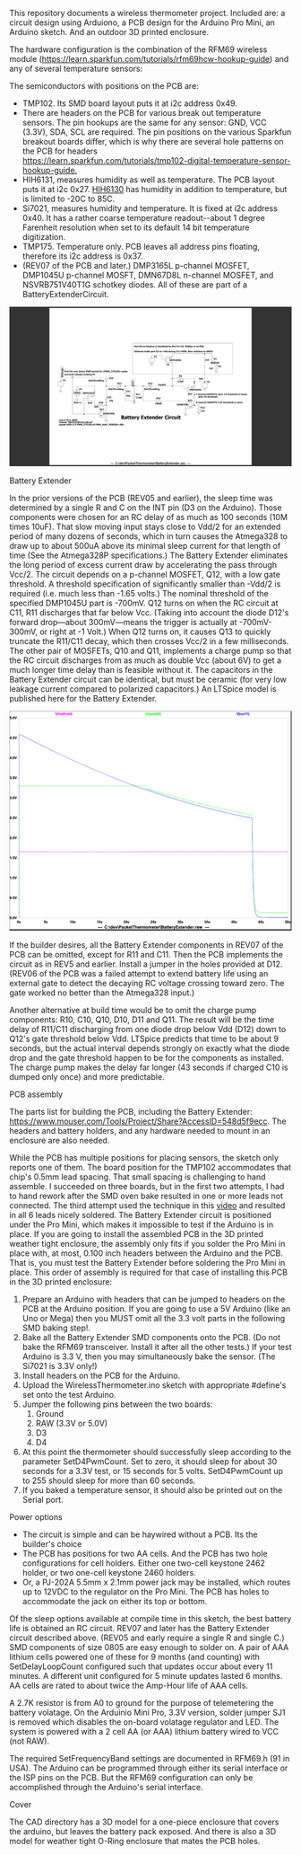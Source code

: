 This repository documents a wireless thermometer project. 
Included are: a circuit design using Arduiono, a PCB design for the Arduino Pro Mini, an Arduino sketch. And an outdoor 3D printed enclosure.

The hardware configuration is the combination of the RFM69 wireless module
(<a href='https://learn.sparkfun.com/tutorials/rfm69hcw-hookup-guide'>https://learn.sparkfun.com/tutorials/rfm69hcw-hookup-guide</a>)
and any of several temperature sensors:
<br/>

The semiconductors with positions on the PCB are:
<ul>

<li>TMP102. Its SMD board layout puts it at i2c address 0x49.
<li>There are headers  on the PCB for various break out temperature sensors.
The pin hookups are the same for any sensor: GND, VCC (3.3V), SDA, SCL are required.
The pin positions on the various Sparkfun breakout boards differ, which
is why there are several hole patterns on the PCB for headers</li><a href='https://learn.sparkfun.com/tutorials/tmp102-digital-temperature-sensor-hookup-guide'>https://learn.sparkfun.com/tutorials/tmp102-digital-temperature-sensor-hookup-guide.</a>
<li>HIH6131, measures humidity as well as temperature. The PCB layout puts it at i2c 0x27.
<a href='https://www.sparkfun.com/products/11295'>HIH6130</a>
has
humidity in addition to temperature, but is limited to -20C to 85C.</li>
<li>Si7021, measures humidity and temperature. It is fixed at i2c 
address 0x40. It has a rather coarse temperature readout--about 1 degree Farenheit resolution
when set to its default 14 bit temperature digitization.
<li>TMP175. Temperature only. PCB leaves all address pins floating, therefore its i2c address is 0x37.
<li>(REV07 of the PCB and later.) DMP3165L p-channel MOSFET, DMP1045U p-channel MOSFT,   DMN67D8L n-channel MOSFET, and 
NSVRB751V40T1G schotkey diodes.  All of
these are part of a BatteryExtenderCircuit. 
</ul>
<p align='center'><a href='BatteryExtenderCircuit.pdf'><img src='./BatteryExtenderCircuit.png' alt='BatteryExtenderCircuit'/></a></p>

Battery Extender

In the prior versions of the PCB (REV05 and earlier), the sleep time was determined by a 
single R and C on the INT pin (D3 on the Arduino). Those components were
chosen for an RC delay of as much as 100 seconds (10M times 10uF). That slow moving input stays close to
Vdd/2 for an extended period of many dozens of seconds, which in turn causes the Atmega328 to draw up to about 
500uA above its minimal
sleep current for that length of time (See the Atmega328P specifications.)
The Battery Extender eliminates the long period of excess current draw by 
accelerating the pass through Vcc/2. The circuit depends on a 
p-channel MOSFET, Q12, with a low
gate threshold. A threshold specification of significantly smaller than -Vdd/2 is required (i.e. much less
than -1.65 volts.) The nominal threshold of the specified DMP1045U part
is -700mV. Q12 turns on when the RC circuit at C11, R11 discharges that far
below Vcc. (Taking into account the diode D12's forward drop&mdash;about 300mV&mdash;means
the trigger is actually at -700mV-300mV, or right at -1 Volt.) When Q12 turns on, 
it causes Q13 to quickly truncate the R11/C11 decay, which then
crosses Vcc/2 in a few milliseconds. The other pair of MOSFETs, Q10 and Q11, implements a charge pump so that the
RC circuit discharges from as much as double Vcc (about 6V) to get a much longer time 
delay than is feasible without it.
The capacitors in the Battery Extender circuit can be identical, but must be ceramic 
(for very low leakage current
compared to polarized capacitors.) An LTSpice model is published here for the Battery Extender.

<p align='center'><a href='BatteryExtenderTrace.pdf'><img src='./BatteryExtenderTrace.png' alt='BatteryExtenderTrace'/></a></p>


If the builder desires, all the Battery Extender components in REV07 of the PCB can be 
omitted, except for  R11 and C11. Then the PCB implements
the circuit as in REV5 and earlier. Install a jumper in the holes provided at D12.
(REV06 of the PCB was a failed attempt to extend battery life using an external gate to detect the
decaying RC voltage crossing toward zero. The gate worked no better than the Atmega328 input.)

Another alternative at build time would be to omit the charge pump components: R10, C10, Q10, D10, D11 and Q11.
The result will be the time delay of R11/C11 discharging from one diode drop below Vdd (D12) down to Q12's
gate threshold below Vdd. LTSpice predicts that time to be about 9 seconds, but the actual interval depends strongly
on exactly what the diode drop and the gate threshold happen to be for the components as installed. The charge pump 
makes the delay far longer (43 seconds if charged C10 is dumped only once) and more predictable.

PCB assembly

The parts list for building the PCB, including the Battery Extender: 
<a href='https://www.mouser.com/Tools/Project/Share?AccessID=548d5f9ecc'>
https://www.mouser.com/Tools/Project/Share?AccessID=548d5f9ecc</a>. The headers and battery holders,
and any hardware needed to mount in an enclosure are also needed.

While the PCB has multiple positions for placing sensors, the sketch only reports one of them.
The board position for the TMP102 accommodates that chip's 0.5mm lead spacing. That small spacing
is challenging to hand assemble. I succeeded on three boards, but in the first two attempts, I had
to hand rework after the SMD oven bake resulted in one or more leads not connected. 
The third attempt used the technique in this
<a href='https://www.youtube.com/watch?v=xPFujTJbUkI'>video</a> and resulted in all 6 leads nicely soldered.
The Battery Extender circuit is positioned under the Pro Mini, which makes it impossible to test
if the Arduino is in place. If you are going to install the assembled PCB in the 3D printed
weather tight enclosure, the assembly only fits if you solder the Pro Mini in place with, at most,
0.100 inch headers between the Arduino and the PCB. That is, you must test the Battery Extender
before soldering the Pro Mini in place. This order of assembly is required for that case
of installing this PCB in the 3D printed enclosure:
<ol>
<li>Prepare an Arduino with headers that can be jumped to headers on the PCB at the Arduino
position. If you are going to use a 5V Arduino (like an Uno or Mega) then you MUST omit
all the 3.3 volt parts in the following SMD baking step!.
<li>Bake all the Battery Extender SMD components onto the PCB. (Do not bake  the RFM69 
transceiver. Install it after all the other tests.) If your test Arduino
is 3.3 V, then you may simultaneously bake the sensor. (The Si7021 is 3.3V only!)
<li>Install headers on the PCB for the Arduino.
<li>Upload the WirelessThermometer.ino sketch with appropriate #define's set onto the
test Arduino.
<li>Jumper the following pins between the two boards:
<ol>
<li>Ground
<li>RAW (3.3V or 5.0V)
<li>D3
<li>D4
</ol>
<li>At this point the thermometer should successfully sleep according to the parameter SetD4PwmCount.
Set to zero, it should sleep for about 30 seconds for a 3.3V test, or 15 seconds for 5 volts.
SetD4PwmCount up to 255 should sleep for more than 60 seconds.
<li>If you baked a temperature sensor, it should also be printed out on the Serial port.
</ol>

Power options
<ul>
<li>The circuit is simple and can be haywired without a PCB. Its the builder's choice
<li>The PCB has positions for two AA cells. And the PCB has two hole configurations for
cell holders. Either one two-cell keystone 2462 holder, or two one-cell keystone 2460 holders.
<li>Or, a PJ-202A 5.5mm x 2.1mm power jack may be installed, which routes up to 12VDC
to the regulator on the Pro Mini. The PCB has holes to accommodate the jack on either
its top or bottom.
</ul>

Of the sleep options available at compile time in this sketch, the best
battery life is obtained an RC circuit.
REV07 and later has the Battery Extender circuit described above.
(REV05 and early require a single R and single C.)
SMD components of size 0805 are easy enough to solder on. 
A pair of AAA lithium cells
powered one of these for 9 months (and counting) with SetDelayLoopCount 
configured such that updates occur about every 11 minutes. A different unit
configured for 5 minute updates lasted 6 months. AA cells are rated
to about twice the Amp-Hour life of AAA cells.

A 2.7K resistor is from A0 to ground for the purpose of 
telemetering the battery volatage. 
On the Arduinio Mini Pro, 3.3V version, solder jumper SJ1 is removed which disables
the on-board volatage regulator and LED.
The system is powered with a 2 cell AA (or AAA) lithium battery wired to VCC (not RAW).

The required SetFrequencyBand settings are documented in RFM69.h (91 in USA). The Arduino
can be programmed through either its serial interface or the ISP pins on the PCB. But
the RFM69 configuration can only be accomplished through the Arduino's serial interface. 

Cover

The CAD directory has a 3D model for a one-piece enclosure that covers the arduino, but leaves the
battery pack exposed. And there is also a 3D model for weather tight O-Ring enclosure that 
mates the PCB holes.


